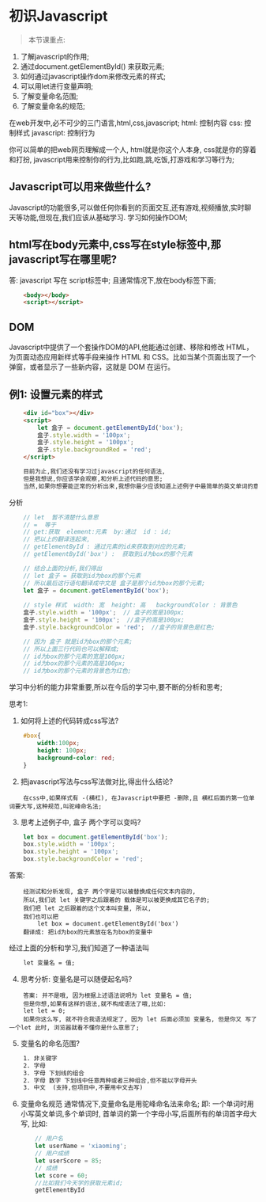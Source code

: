 # 初识Javascript

> 本节课重点:
1. 了解javascript的作用;
2. 通过document.getElementById() 来获取元素;
3. 如何通过javascript操作dom来修改元素的样式;
4. 可以用let进行变量声明;
5. 了解变量命名范围;
6. 了解变量命名的规范;

在web开发中,必不可少的三门语言,html,css,javascript;
html: 控制内容
css: 控制样式
javascript: 控制行为

你可以简单的把web网页理解成一个人, html就是你这个人本身, css就是你的穿着和打扮, javascript用来控制你的行为,比如跑,跳,吃饭,打游戏和学习等行为;

## Javascript可以用来做些什么?
Javascript的功能很多,可以做任何你看到的页面交互,还有游戏,视频播放,实时聊天等功能,但现在,我们应该从基础学习. 学习如何操作DOM;

## html写在body元素中,css写在style标签中,那javascript写在哪里呢?
答: javascript 写在 script标签中; 且通常情况下,放在body标签下面;
```html
    <body></body>
    <script></script>
```

## DOM
Javascript中提供了一个套操作DOM的API,他能通过创建、移除和修改 HTML，为页面动态应用新样式等手段来操作 HTML 和 CSS。比如当某个页面出现了一个弹窗，或者显示了一些新内容，这就是 DOM 在运行。

## 例1: 设置元素的样式
```html
    <div id="box"></div>
    <script>
        let 盒子 = document.getElementById('box');
        盒子.style.width = '100px';
        盒子.style.height = '100px';
        盒子.style.backgroundRed = 'red';
    </script>
```
```html
    目前为止,我们还没有学习过javascript的任何语法,
    但是我想说,你应该学会观察,和分析上述代码的意思;
    当然,如果你想要能正常的分析出来,我想你最少应该知道上述例子中最简单的英文单词的意思;
```
分析
```javascript
    // let  暂不清楚什么意思
    // =  等于
    // get:获取  element:元素  by:通过  id : id;
    // 把以上的翻译连起来,
    // getElementById : 通过元素的id来获取到对应的元素;
    // getElementById('box') :  获取到id为box的那个元素

    // 结合上面的分析,我们得出
    // let 盒子 = 获取到id为box的那个元素
    // 所以最后这行语句翻译成中文是 盒子是那个id为box的那个元素;
    let 盒子 = document.getElementById('box');
    
    // style 样式  width: 宽  height: 高   backgroundColor : 背景色
    盒子.style.width = '100px';  // 盒子的宽是100px;
    盒子.style.height = '100px';  //盒子的高是100px;
    盒子.style.backgroundColor = 'red';  //盒子的背景色是红色;

    // 因为 盒子 就是id为box的那个元素;
    // 所以上面三行代码也可以解释成;
    // id为box的那个元素的宽是100px;
    // id为box的那个元素的高是100px;
    // id为box的那个元素的背景色为红色;
```

学习中分析的能力非常重要,所以在今后的学习中,要不断的分析和思考;

思考1:
1. 如何将上述的代码转成css写法?
```css
    #box{
        width:100px;
        height: 100px;
        background-color: red;
    }
```
2. 把javascript写法与css写法做对比,得出什么结论?
```
    在css中,如果样式有 -(横杠), 在Javascript中要把 -删除,且 横杠后面的第一位单词要大写,这种规范,叫驼峰命名法;
```

3. 思考上述例子中, 盒子 两个字可以变吗?
```javascript
    let box = document.getElementById('box');
    box.style.width = '100px'; 
    box.style.height = '100px'; 
    box.style.backgroundColor = 'red';
```
答案:
```
    经测试和分析发现, 盒子 两个字是可以被替换成任何文本内容的,
    所以,我们说 let 关键字之后跟着的 载体是可以被更换成其它名子的;
    我们把 let 之后跟着的这个文本叫变量, 所以,
    我们也可以把
        let box = document.getElementById('box') 
    翻译成: 把id为box的元素放在名为box的变量中 
```

经过上面的分析和学习,我们知道了一种语法叫
```html
    let 变量名 = 值;
```

4. 思考分析: 变量名是可以随便起名吗?
```
    答案: 并不是哦, 因为根据上述语法说明为 let 变量名 = 值;
    但是你想,如果有这样的语法,就不构成语法了哦,比如:
    let let = 0;
    如果你这么写, 就不符合我语法规定了, 因为 let 后面必须加 变量名, 但是你又 写了一个let 此时, 浏览器就看不懂你是什么意思了;
```
5. 变量名的命名范围?
```html
    1. 非关键字
    2. 字母
    3. 字母 下划线的组合
    2. 字母 数字 下划线中任意两种或者三种组合,但不能以字母开头
    3. 中文  (支持,但项目中,不要用中文去写)
```
6. 变量命名规范
    通常情况下,变量命名是用驼峰命名法来命名;  即: 一个单词时用小写英文单词,多个单词时, 首单词的第一个字母小写,后面所有的单词首字母大写, 比如:
    ```javascript
        // 用户名
        let userName = 'xiaoming';
        // 用户成绩
        let userScore = 85;
        // 成绩
        let score = 60;
        //比如我们今天学的获取元素id;
        getElementById
    ```